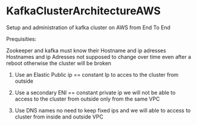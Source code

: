 # KafkaClusterArchitectureAWS
Setup and administration of kafka cluster on AWS from End To End 

Prequisities:

Zookeeper and kafka must know their Hostname and ip adresses
Hostnames and ip Adresses not supposed to change over time even  after a reboot otherwise the cluster will be broken
 1. Use an Elastic Public ip == constant Ip to acces to the cluster from outside 
 2. Use a secondary ENI == constant private ip  we will not be able to access to the cluster from outside only from the same VPC

 3. Use DNS names no need to keep fixed ips and we will able to access to cluster from inside and outside VPC

